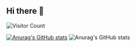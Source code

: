 ## Hi there 👋

![Visitor Count](https://profile-counter.glitch.me/arbnortasholli/count.svg)

[![Anurag's GitHub stats](https://github-readme-stats.vercel.app/api?username=arbnortasholli)](https://github.com/anuraghazra/github-readme-stats)
![Anurag's GitHub stats](https://github-readme-stats.vercel.app/api?username=arbnortasholli&show_icons=true&theme=radical)
